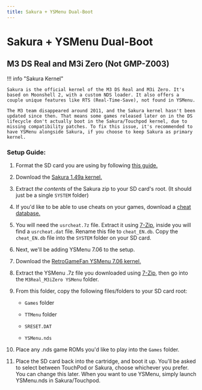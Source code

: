 ```yaml
---
title: Sakura + YSMenu Dual-Boot
---
```


# Sakura + YSMenu Dual-Boot
## M3 DS Real and M3i Zero (Not GMP-Z003)

!!! info "Sakura Kernel"

    Sakura is the official kernel of the M3 DS Real and M3i Zero. It's based on Moonshell 2, with a custom NDS loader. It also offers a couple unique features like RTS (Real-Time-Save), not found in YSMenu.
    
    The M3 team disappeared around 2011, and the Sakura kernel hasn't been updated since then. That means some games released later on in the DS lifecycle don't actually boot in the Sakura/Touchpod kernel, due to missing compatibility patches. To fix this issue, it's recommended to have YSMenu alongside Sakura, if you choose to keep Sakura as primary kernel.

### Setup Guide:

1. Format the SD card you are using by following [this guide.](https://wiki.hacks.guide/wiki/Formatting_an_SD_card)

1. Download the [Sakura 1.49a kernel.](https://flashcard-archive.ds-homebrew.com/m3adapter.com/m3adapter.com_GMP-Z003_Sakura_1.49a.zip)

1. Extract *the contents* of the Sakura zip to your SD card's root. (It should just be a single `SYSTEM` folder)

1. If you'd like to be able to use cheats on your games, download a [cheat database.](https://github.com/DeadSkullzJr/NDS-i-Cheat-Databases/releases/latest)

1. You will need the `usrcheat.7z` file. Extract it using [7-Zip](https://www.7-zip.org/), inside you will find a `usrcheat.dat` file. Rename this file to `cheat_EN.db`. Copy the `cheat_EN.db` file into the `SYSTEM` folder on your SD card.

1. Next, we'll be adding YSMenu 7.06 to the setup.

1. Download the [RetroGameFan YSMenu 7.06 kernel.](https://gbatemp.net/download/retrogamefan-multi-cart-update.35737/download)

1. Extract the YSMenu .7z file you downloaded using [7-Zip](https://www.7-zip.org/), then go into the `M3Real_M3iZero YSMenu` folder.

1. From this folder, copy the following files/folders to your SD card root:

    - `Games` folder

    - `TTMenu` folder

    - `SRESET.DAT`

    - `YSMenu.nds`

1. Place any .nds game ROMs you'd like to play into the `Games` folder.

1. Place the SD card back into the cartridge, and boot it up. You'll be asked to select between TouchPod or Sakura, choose whichever you prefer. You can change this later. When you want to use YSMenu, simply launch YSMenu.nds in Sakura/Touchpod.
